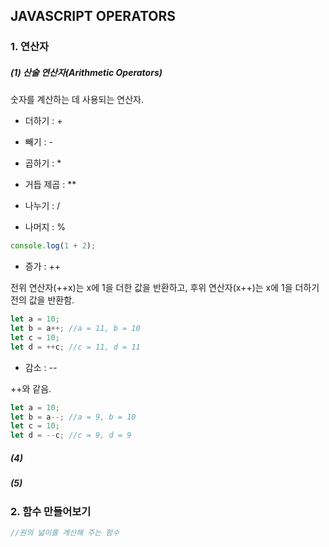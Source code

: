 ## JAVASCRIPT OPERATORS

### 1. 연산자

##### (1) 산술 연산자(Arithmetic Operators)

숫자를 계산하는 데 사용되는 연산자.

- 더하기 : +

- 빼기 : -

- 곱하기 : *

- 거듭 제곱 : **

- 나누기 : /

- 나머지 : %

  

````````javascript
console.log(1 + 2);
````````

- 증가 : ++

전위 연산자(++x)는  x에 1을 더한 값을 반환하고, 후위 연산자(x++)는 x에 1을 더하기 전의 값을 반환함.

````````javascript
let a = 10; 
let b = a++; //a = 11, b = 10
let c = 10;
let d = ++c; //c = 11, d = 11
````````

- 감소 : --

++와 같음.

````javascript
let a = 10;
let b = a--; //a = 9, b = 10
let c = 10;
let d = --c; //c = 9, d = 9
````



##### (4)

##### (5)





### 2. 함수 만들어보기

````javascript
//원의 넓이를 계산해 주는 함수

````